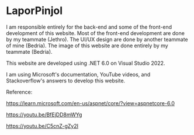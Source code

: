 # LaporPinjol

I am responsible entirely for the back-end and some of the front-end development of this website. Most of the front-end development are done by my teammate (Jethro). The UI/UX design are done by another teammate of mine (Bedria). The image of this website are done entirely by my teammate (Bedria).

This website are developed using .NET 6.0 on Visual Studio 2022.

I am using Microsoft's documentation, YouTube videos, and Stackoverflow's answers to develop this website.

Reference:

https://learn.microsoft.com/en-us/aspnet/core/?view=aspnetcore-6.0

https://youtu.be/BfEjDD8mWYg

https://youtu.be/C5cnZ-gZy2I
